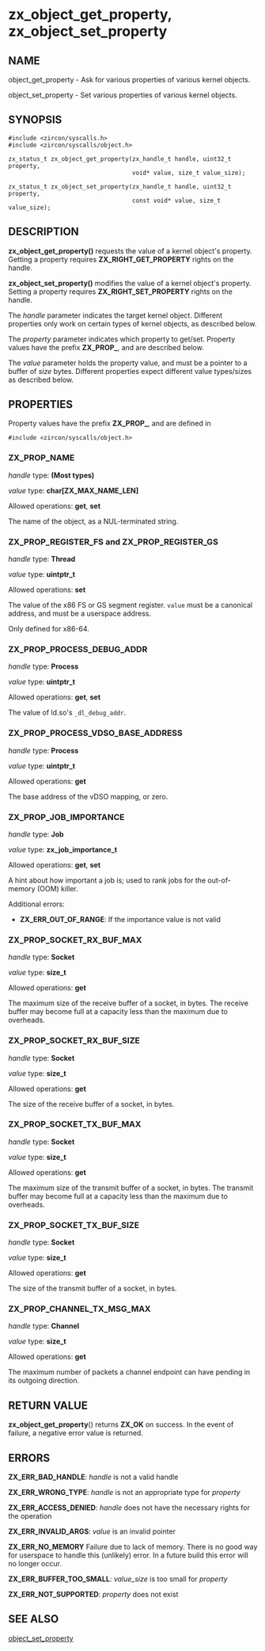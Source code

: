 # zx_object_get_property, zx_object_set_property

## NAME

object_get_property - Ask for various properties of various kernel objects.

object_set_property - Set various properties of various kernel objects.

## SYNOPSIS

```
#include <zircon/syscalls.h>
#include <zircon/syscalls/object.h>

zx_status_t zx_object_get_property(zx_handle_t handle, uint32_t property,
                                   void* value, size_t value_size);

zx_status_t zx_object_set_property(zx_handle_t handle, uint32_t property,
                                   const void* value, size_t value_size);
```

## DESCRIPTION

**zx_object_get_property()** requests the value of a kernel object's property.
Getting a property requires **ZX_RIGHT_GET_PROPERTY** rights on the handle.

**zx_object_set_property()** modifies the value of a kernel object's property.
Setting a property requires **ZX_RIGHT_SET_PROPERTY** rights on the handle.

The *handle* parameter indicates the target kernel object. Different properties
only work on certain types of kernel objects, as described below.

The *property* parameter indicates which property to get/set. Property values
have the prefix **ZX_PROP_**, and are described below.

The *value* parameter holds the property value, and must be a pointer to a
buffer of *size* bytes. Different properties expect different value types/sizes
as described below.

## PROPERTIES

Property values have the prefix **ZX_PROP_**, and are defined in

```
#include <zircon/syscalls/object.h>
```

### ZX_PROP_NAME

*handle* type: **(Most types)**

*value* type: **char\[ZX_MAX_NAME_LEN\]**

Allowed operations: **get**, **set**

The name of the object, as a NUL-terminated string.

### ZX_PROP_REGISTER_FS and ZX_PROP_REGISTER_GS

*handle* type: **Thread**

*value* type: **uintptr_t**

Allowed operations: **set**

The value of the x86 FS or GS segment register. `value` must be a
canonical address, and must be a userspace address.

Only defined for x86-64.

### ZX_PROP_PROCESS_DEBUG_ADDR

*handle* type: **Process**

*value* type: **uintptr_t**

Allowed operations: **get**, **set**

The value of ld.so's `_dl_debug_addr`.

### ZX_PROP_PROCESS_VDSO_BASE_ADDRESS

*handle* type: **Process**

*value* type: **uintptr_t**

Allowed operations: **get**

The base address of the vDSO mapping, or zero.

### ZX_PROP_JOB_IMPORTANCE

*handle* type: **Job**

*value* type: **zx_job_importance_t**

Allowed operations: **get**, **set**

A hint about how important a job is; used to rank jobs for the out-of-memory
(OOM) killer.

Additional errors:

*   **ZX_ERR_OUT_OF_RANGE**: If the importance value is not valid

### ZX_PROP_SOCKET_RX_BUF_MAX

*handle* type: **Socket**

*value* type: **size_t**

Allowed operations: **get**

The maximum size of the receive buffer of a socket, in bytes. The receive
buffer may become full at a capacity less than the maximum due to overheads.

### ZX_PROP_SOCKET_RX_BUF_SIZE

*handle* type: **Socket**

*value* type: **size_t**

Allowed operations: **get**

The size of the receive buffer of a socket, in bytes.

### ZX_PROP_SOCKET_TX_BUF_MAX

*handle* type: **Socket**

*value* type: **size_t**

Allowed operations: **get**

The maximum size of the transmit buffer of a socket, in bytes. The transmit
buffer may become full at a capacity less than the maximum due to overheads.

### ZX_PROP_SOCKET_TX_BUF_SIZE

*handle* type: **Socket**

*value* type: **size_t**

Allowed operations: **get**

The size of the transmit buffer of a socket, in bytes.

### ZX_PROP_CHANNEL_TX_MSG_MAX

*handle* type: **Channel**

*value* type: **size_t**

Allowed operations: **get**

The maximum number of packets a channel endpoint can have pending in
its outgoing direction.

## RETURN VALUE

**zx_object_get_property**() returns **ZX_OK** on success. In the event of
failure, a negative error value is returned.

## ERRORS

**ZX_ERR_BAD_HANDLE**: *handle* is not a valid handle

**ZX_ERR_WRONG_TYPE**: *handle* is not an appropriate type for *property*

**ZX_ERR_ACCESS_DENIED**: *handle* does not have the necessary rights for the
operation

**ZX_ERR_INVALID_ARGS**: *value* is an invalid pointer

**ZX_ERR_NO_MEMORY**  Failure due to lack of memory.
There is no good way for userspace to handle this (unlikely) error.
In a future build this error will no longer occur.

**ZX_ERR_BUFFER_TOO_SMALL**: *value_size* is too small for *property*

**ZX_ERR_NOT_SUPPORTED**: *property* does not exist

## SEE ALSO

[object_set_property](object_set_property.md)
